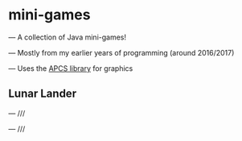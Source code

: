 # mini-games

  — A collection of Java mini-games!
  
  — Mostly from my earlier years of programming (around 2016/2017)
  
  — Uses the [APCS library](http://apcs.io/) for graphics


## Lunar Lander

  — ///
  
  — ///
